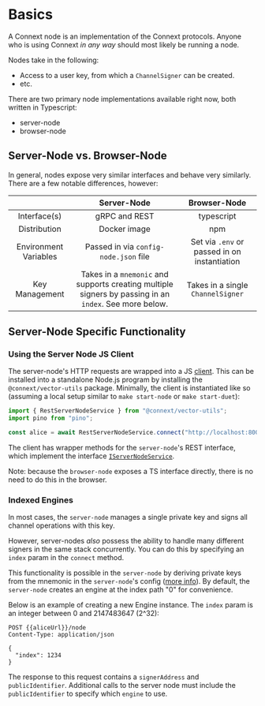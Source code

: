# Basics

A Connext node is an implementation of the Connext protocols. Anyone who is using Connext *in any way* should most likely be running a node.

Nodes take in the following:
- Access to a user key, from which a `ChannelSigner` can be created.
- etc.

There are two primary node implementations available right now, both written in Typescript:
- server-node
- browser-node

## Server-Node vs. Browser-Node

In general, nodes expose very similar interfaces and behave very similarly. There are a few notable differences, however:

|                       |                                               Server-Node                                              |                 Browser-Node                 |
|:---------------------:|:------------------------------------------------------------------------------------------------------:|:--------------------------------------------:|
|      Interface(s)     |                                              gRPC and REST                                             |                      typescript                      |
|      Distribution     |                                              Docker image                                              |                      npm                     |
| Environment Variables |                                  Passed in via `config-node.json` file                                 | Set via `.env` or passed in on instantiation |
|     Key Management    | Takes in a `mnemonic` and supports creating multiple signers by passing in an `index`. See more below. |       Takes in a single `ChannelSigner`      |

## Server-Node Specific Functionality

### Using the Server Node JS Client

The server-node's HTTP requests are wrapped into a JS [client](./modules/utils/src/serverNode.ts). This can be installed into a standalone Node.js program by installing the `@connext/vector-utils` package. Minimally, the client is instantiated like so (assuming a local setup similar to `make start-node` or `make start-duet`):

```ts
import { RestServerNodeService } from "@connext/vector-utils";
import pino from "pino";

const alice = await RestServerNodeService.connect("http://localhost:8001", pino(), undefined, 0);
```

The client has wrapper methods for the `server-node`'s REST interface, which implement the interface [`IServerNodeService`](./modules/utils/src/serverNode.ts).

Note: because the `browser-node` exposes a TS interface directly, there is no need to do this in the browser.

### Indexed Engines

In most cases, the `server-node` manages a single private key and signs all channel operations with this key. 

However, server-nodes *also* possess the ability to handle many different signers in the same stack concurrently. You can do this by specifying an `index` param in the `connect` method.

This functionality is possible in the `server-node` by deriving private keys from the mnemonic in the `server-node`'s config ([more info](https://medium.com/@wolovim/ethereum-201-hd-wallets-11d0c93c87f7)). By default, the `server-node` creates an engine at the index path "0" for convenience.

Below is an example of creating a new Engine instance. The `index` param is an integer between 0 and 2147483647 (2^32):

```http
POST {{aliceUrl}}/node
Content-Type: application/json

{
  "index": 1234
}
```

The response to this request contains a `signerAddress` and `publicIdentifier`. Additional calls to the server node must include the `publicIdentifier` to specify which `engine` to use.

